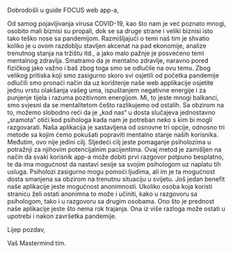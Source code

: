 Dobrodošli u guide FOCUS web app-a,

Od samog pojavljivanja virusa COVID-19, kao što nam je već poznato mnogi, osobito mali biznisi su propali, dok se sa druge strane i veliki biznisi isto tako teško nose 
sa pandemijom. Razmišljajući o temi naš tim je shvatio koliko je u ovom razdoblju stavljen akcenat na pad ekonomije, analize trenutnog stanja na tržištu itd., a jako malo pažnje 
je posvećeno temi mentalnog zdravlja. Smatramo da je mentalno zdravlje, naravno pored fizičkog jako važno i  baš zbog toga smo se odlučile na ovu temu. Zbog velikog pritiska koji
smo zasigurno skoro svi osjetili od početka pandemije odlučili smo pronaći način da uz korištenje naše web applikacije osjetite jednu vrstu olakšanja vašeg uma, ispuštanjem 
negativne energije i za punjenje tijela i razuma pozitivnom energijom. Mi, to jeste mnogi balkanci, smo svjesni da se mentalitetom češto razlikujemo od ostalih. Sa obzirom na to,
možemo slobodno reći da je „kod nas“ u dosta slučajeva jednostavno „sramota“ otići kod psihologa kada nam je potreban neko s kim bi mogli razgovarati.
Naša aplikacija je sastavljena od osnovne tri opcije, odnosno tri metode sa kojim ćemo pokušati popraviti mentalno stanje naših korisnika. Međutim, ovo nije jedini cilj. Sljedeći 
cilj jeste pomaganje psiholozima u potražnji za njihovim potencijalnim pacijentima. Ovaj metod je zamišljen na način da svaki korisnik app-a može dobiti prvi razgovor
potpuno besplatno, te da ima mogućnost da nastavi sesije sa svojim psihologom uz naplatu tih usluga.  Psiholozi zasigurno mogu pomoći ljudima, ali im je ta mogućnost dosta
smanjena sa obzirom na trenutnu situaciju u svijetu.  Još jedan benefit naše aplikacije jeste mogućnost anonimnosti. Ukoliko osoba koja koristi stranicu želi ostati anonimna to 
može i učiniti, kako u razgovoru sa psihologom, tako i u razgovoru sa drugim osobama. Ono što je prednost naše aplikacije jeste što nema rok trajanja. Ona iz više razloga može
ostati u upotrebi i nakon završetka pandemije.

Lijep pozdav, 

Vaš Mastermind tim.
